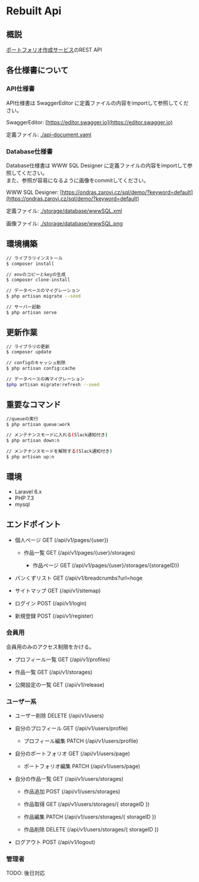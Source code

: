 # Rebuilt Api

## 概説

[ポートフォリオ作成サービス](https://github.com/u-lab/rebuilt)のREST API

## 各仕様書について

### API仕様書

API仕様書は SwaggerEditor に定義ファイルの内容をimportして参照してください。

SwaggerEditor: [https://editor.swagger.io](https://editor.swagger.io)

定義ファイル: [./api-document.yaml](./api-document.yaml)

### Database仕様書

Database仕様書は WWW SQL Designer に定義ファイルの内容をimportして参照してください。  
また、参照が容易になるように画像をcommitしてください。

WWW SQL Designer: [https://ondras.zarovi.cz/sql/demo/?keyword=default](https://ondras.zarovi.cz/sql/demo/?keyword=default)

定義ファイル: [./storage/database/wwwSQL.xml](./storage/database/wwwSQL.xml)

画像ファイル: [./storage/database/wwwSQL.png](./storage/database/wwwSQL.png)

## 環境構築

```bash
// ライブラリインストール
$ composer install

// envのコピーとkeyの生成
$ composer clone-install

// データベースのマイグレーション
$ php artisan migrate --seed

// サーバー起動
$ php artisan serve

```

## 更新作業

```bash
// ライブラリの更新
$ composer update

// configのキャッシュ削除
$ php artisan config:cache

// データベースの再マイグレーション
$php artisan migrate:refresh --seed
```

## 重要なコマンド

``` bash
//queueの実行
$ php artisan queue:work

// メンテナンスモードに入れる(Slack通知付き)
$ php artisan down:n

// メンテナンスモードを解除する(Slack通知付き)
$ php artisan up:n
```

## 環境

- Laravel 6.x
- PHP 7.3
- mysql

## エンドポイント

- 個人ページ GET (/api/v1/pages/{user})

  - 作品一覧 GET (/api/v1/pages/{user}/storages)

    - 作品ページ GET (/api/v1/pages/{user}/storages/{storageID})

- パンくずリスト GET (/api/v1/breadcrumbs?url=hoge

- サイトマップ GET (/api/v1/sitemap)

- ログイン POST (/api/v1/login)

- 新規登録 POST (/api/v1/register)

### 会員用

会員用のみのアクセス制限をかける。

- プロフィール一覧  GET (/api/v1/profiles)

- 作品一覧 GET (/api/v1/storages)

- 公開設定の一覧 GET (/api/v1/release)

### ユーザー系

- ユーザー削除 DELETE (/api/v1/users)

- 自分のプロフィール GET  (/api/v1/users/profile)

  - プロフィール編集 PATCH (/api/v1/users/profile)

- 自分のポートフォリオ GET (/api/v1/users/page)

  - ポートフォリオ編集 PATCH (/api/v1/users/page)

- 自分の作品一覧 GET  (/api/v1/users/storages)

  - 作品追加 POST (/api/v1/users/storages)

  - 作品取得 GET (/api/v1/users/storages/{ storageID })

  - 作品編集 PATCH (/api/v1/users/storages/{ storageID })

  - 作品削除 DELETE (/api/v1/users/storages/{ storageID })

- ログアウト POST (/api/v1/logout)

### 管理者

TODO: 後日対応
